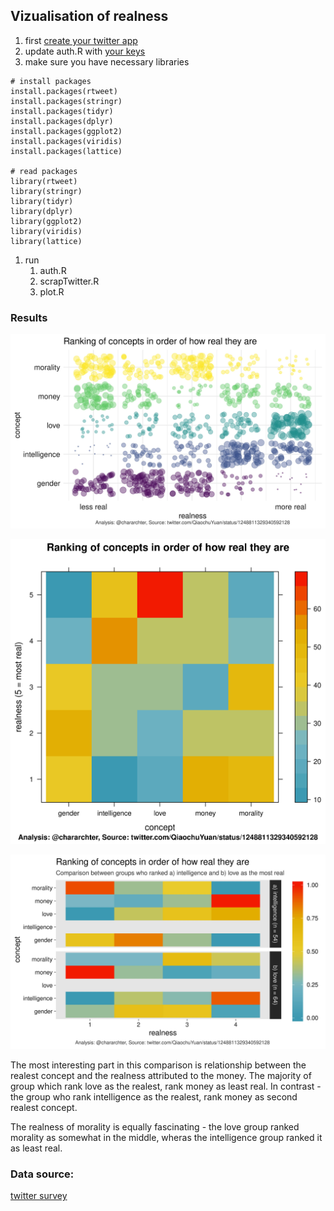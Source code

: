 ## Vizualisation of realness

1. first [create your twitter app](https://developer.twitter.com/en/apps)
1. update auth.R with [your keys](https://rtweet.info/articles/auth.html#access-tokensecret-method)
1. make sure you have necessary libraries
```
# install packages
install.packages(rtweet)
install.packages(stringr)
install.packages(tidyr)
install.packages(dplyr)
install.packages(ggplot2)
install.packages(viridis)
install.packages(lattice)

# read packages
library(rtweet)
library(stringr)
library(tidyr)
library(dplyr)
library(ggplot2)
library(viridis)
library(lattice)
```
1. run
	1. auth.R
	1. scrapTwitter.R
	1. plot.R

### Results
![Bubble plot of realness](https://github.com/chararchter/realness/blob/master/plots/bubbleplot.jpeg)
<!-- ![Box plot of realness](https://github.com/chararchter/realness/blob/master/plots/boxplot.jpeg) -->
![Heatmap of realness](https://github.com/chararchter/realness/blob/master/plots/heatmap3.jpeg)
<!-- ![Heatmap of realness](https://github.com/chararchter/realness/blob/master/plots/heatmap3.jpeg) -->
<!-- ![Heatmap of realness](https://github.com/chararchter/realness/blob/master/plots/heatmap1.jpeg) -->
![Comparison of groups who rank love and intelligence as most real](https://github.com/chararchter/realness/blob/master/plots/heatmap_comp.jpeg)

The most interesting part in this comparison is relationship between the realest concept and the realness attributed to the money. The majority of group which rank love as the realest, rank money as least real. In contrast - the group who rank intelligence as the realest, rank money as second realest concept.

The realness of morality is equally fascinating - the love group ranked morality as somewhat in the middle, wheras the intelligence group ranked it as least real.

### Data source:
[twitter survey](https://twitter.com/QiaochuYuan/status/1248811329340592128)